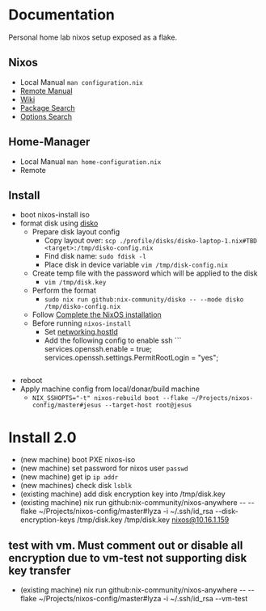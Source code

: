 # Documentation
Personal home lab nixos setup exposed as a flake.


## Nixos
 - Local Manual `man configuration.nix`
 - [Remote Manual](https://nixos.wiki/wiki/Resources)
 - [Wiki](https://nixos.wiki/)
 - [Package Search](https://search.nixos.org/packages?channel=22.11&from=0&size=50&sort=relevance&type=packages&query=)
 - [Options Search](https://search.nixos.org/packages?channel=22.11&from=0&size=50&sort=relevance&type=packages&query=)


## Home-Manager
 - Local Manual `man home-configuration.nix`
 - Remote

## Install
 - boot nixos-install iso
 - format disk using [disko](https://github.com/nix-community/disko/blob/master/docs/quickstart.md)
   - Prepare disk layout config
      - Copy layout over: `scp ./profile/disks/disko-laptop-1.nix#TBD <target>:/tmp/disko-config.nix`
      - Find disk name: `sudo fdisk -l`
      - Place disk in device variable `vim /tmp/disk-config.nix`
   - Create temp file with the password which will be applied to the disk
      - `vim /tmp/disk.key`
   - Perform the format
      - `sudo nix run github:nix-community/disko -- --mode disko /tmp/disko-config.nix`
   - Follow [Complete the NixOS
     installation](https://github.com/nix-community/disko/blob/master/docs/quickstart.md#step-7-complete-the-nixos-installation)
   - Before running `nixos-install`
      - Set
        [networking.hostId](https://search.nixos.org/options?channel=23.05&show=networking.hostId&from=0&size=50&sort=relevance&type=packages&query=networking.hostId)
      - Add the following config to enable ssh ```
        services.openssh.enable = true;
        services.openssh.settings.PermitRootLogin = "yes";
      ```

- reboot
- Apply machine config from local/donar/build machine
  - `NIX_SSHOPTS="-t" nixos-rebuild boot --flake ~/Projects/nixos-config/master#jesus --target-host root@jesus`


# Install 2.0
- (new machine) boot PXE nixos-iso
- (new machine) set password for nixos user `passwd`
- (new machine) get ip `ip addr`
- (new machines) check disk `lsblk`
- (existing machine) add disk encryption key into /tmp/disk.key
- (existing machine) nix run github:nix-community/nixos-anywhere -- --flake ~/Projects/nixos-config/master#lyza -i ~/.ssh/id_rsa --disk-encryption-keys /tmp/disk.key /tmp/disk.key nixos@10.16.1.159

## test with vm. Must comment out or disable all encryption due to vm-test not supporting disk key transfer
- (existing machine) nix run github:nix-community/nixos-anywhere -- --flake ~/Projects/nixos-config/master#lyza -i ~/.ssh/id_rsa --vm-test

